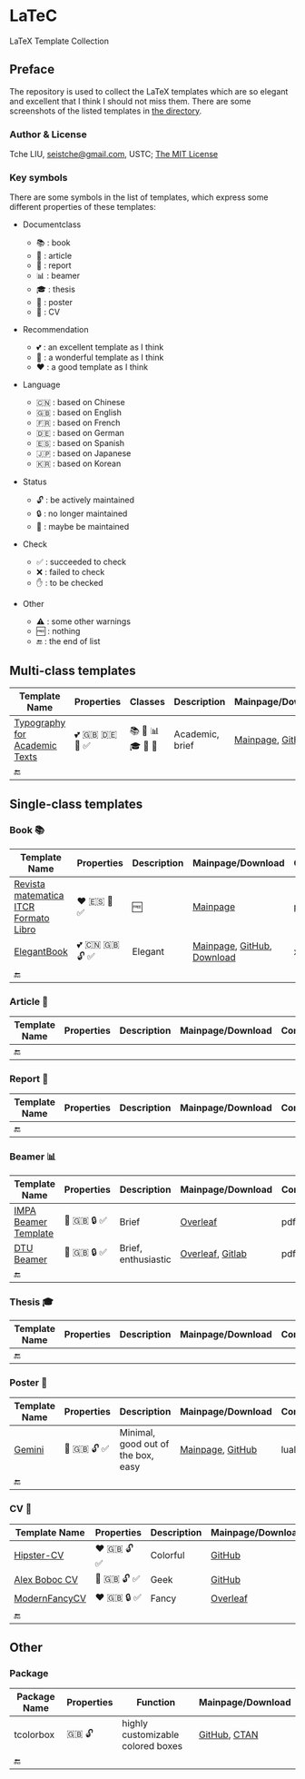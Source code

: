 # LaTeC

LaTeX Template Collection

## Preface

The repository is used to collect the LaTeX templates which are so elegant and excellent that I think I should not miss them. There are some screenshots of the listed templates in [the directory](examples).

### Author & License

Tche LIU, seistche@gmail.com, USTC; [The MIT License](http://tchel.mit-license.org/)

### Key symbols

There are some symbols in the list of templates, which express some different properties of these templates:

- Documentclass
  + :books: : book
  + :page_facing_up: : article
  + :page_with_curl: : report
  + :bar_chart: : beamer
  + :mortar_board: : thesis
  + :newspaper: : poster
  + :bust_in_silhouette: : CV

- Recommendation
  + :two_hearts: : an excellent template as I think
  + :sparkling_heart: : a wonderful template as I think
  + :heart: : a good template as I think

- Language
  + :cn: : based on Chinese
  + :uk: : based on English
  + :fr: : based on French
  + :de: : based on German
  + :es: : based on Spanish
  + :jp: : based on Japanese
  + :kr: : based on Korean

- Status
  + :unlock: : be actively maintained
  + :lock: : no longer maintained
  + :closed_lock_with_key: : maybe be maintained

- Check
  + :white_check_mark: : succeeded to check
  + :x: : failed to check
  + :raised_hand: : to be checked

- Other
  + :warning: : some other warnings
  + :free: : nothing
  + :end: : the end of list

## Multi-class templates

| Template Name                                                | Properties                                                   | Classes                                                      | Description     | Mainpage/Download                                            | Compiler | Other                                                        |
| ------------------------------------------------------------ | ------------------------------------------------------------ | ------------------------------------------------------------ | --------------- | ------------------------------------------------------------ | -------- | ------------------------------------------------------------ |
| [Typography for Academic Texts](examples/Typography-for-Academic-Texts.png) | :two_hearts: :uk: :de: :closed_lock_with_key: :white_check_mark: | :books: :page_facing_up: :bar_chart: :mortar_board: :newspaper: :bust_in_silhouette: | Academic, brief | [Mainpage](https://holgergerhardt.github.io/index.html), [GitHub](https://github.com/HolgerGerhardt/TeXTemplates) | pdflatex | Need [FontAwesome font](http://mirrors.ctan.org/fonts/fontawesome/opentype/FontAwesome.otf) |
| :end:                                                        |                                                              |                                                              |                 |                                                              |          |                                                              |

## Single-class templates

### Book :books:

| Template Name                                                | Properties                                             | Description | Mainpage/Download                                            | Compiler | Other                                                        |
| ------------------------------------------------------------ | ------------------------------------------------------ | ----------- | ------------------------------------------------------------ | -------- | ------------------------------------------------------------ |
| [Revista matematica ITCR Formato Libro](examples/Revista-matematica-ITCR-Formato-Libro.png) | :heart: :es: :closed_lock_with_key: :white_check_mark: | :free:      | [Mainpage](https://tecdigital.tec.ac.cr/revistamatematica/Libros/LaTeX/index.htm) | pdflatex | Need [psboxit](https://ctan.org/tex-archive/macros/latex209/contrib/misc/psboxit.sty), [local repo.](staged/Revista_matematica_ITCR_Formato_Libro_C) |
| [ElegantBook](examples/ElegantBook.png)                      | :two_hearts: :cn: :uk: :unlock: :white_check_mark:     | Elegant     | [Mainpage](https://elegantlatex.org/cn/elegantbook/), [GitHub](https://github.com/ElegantLaTeX/ElegantBook), [Download](https://github.com/ElegantLaTeX/ElegantBook/releases/latest) | xelatex  | :free:                                                       |
| :end:                                                        |                                                        |             |                                                              |          |                                                              |

### Article :page_facing_up:

| Template Name | Properties | Description | Mainpage/Download | Compiler | Other |
| ------------- | ---------- | ----------- | ----------------- | -------- | ----- |
| :end:         |            |             |                   |          |       |

### Report :page_with_curl:

| Template Name | Properties | Description | Mainpage/Download | Compiler | Other |
| ------------- | ---------- | ----------- | ----------------- | -------- | ----- |
| :end:         |            |             |                   |          |       |

### Beamer :bar_chart:

| Template Name                                             | Properties                                       | Description         | Mainpage/Download                                            | Compiler | Other  |
| --------------------------------------------------------- | ------------------------------------------------ | ------------------- | ------------------------------------------------------------ | -------- | ------ |
| [IMPA Beamer Template](examples/IMPA-Beamer-Template.png) | :sparkling_heart: :uk: :lock: :white_check_mark: | Brief               | [Overleaf](https://www.overleaf.com/latex/templates/impa-beamer-template/jbkhtxsdnqtb) | pdflatex | :free: |
| [DTU Beamer](examples/DTU-Beamer.png)                     | :sparkling_heart: :uk: :lock: :white_check_mark: | Brief, enthusiastic | [Overleaf](https://www.overleaf.com/project/5eb92b9c25e03f000111e229), [Gitlab](https://gitlab.gbar.dtu.dk/latex/dtutemplates/tree/master/templates/Beamer) | pdflatex | :free: |
| :end:                                                     |                                                  |                     |                                                              |          |        |

### Thesis :mortar_board:

| Template Name | Properties | Description | Mainpage/Download | Compiler | Other |
| ------------- | ---------- | ----------- | ----------------- | -------- | ----- |
| :end:         |            |             |                   |          |       |

### Poster :newspaper:

| Template Name | Properties                                         | Description                        | Mainpage/Download                                            | Compiler | Other              |
| ------------- | -------------------------------------------------- | ---------------------------------- | ------------------------------------------------------------ | -------- | ------------------ |
| [Gemini](examples/Gemini.png) | :sparkling_heart: :uk: :unlock: :white_check_mark: | Minimal, good out of the box, easy | [Mainpage](https://www.anishathalye.com/2018/07/19/gemini-a-modern-beamerposter-theme/), [GitHub](https://github.com/anishathalye/gemini) | lualatex | No institute logo |
| :end:         |                                                    |                                    |                                                              |          |                    |

### CV :bust_in_silhouette:

| Template Name                               | Properties                                         | Description | Mainpage/Download                                            | Compiler | Other  |
| ------------------------------------------- | -------------------------------------------------- | ----------- | ------------------------------------------------------------ | -------- | ------ |
| [Hipster-CV](examples/Hipster-CV.png)       | :heart: :uk: :unlock: :white_check_mark:           | Colorful    | [GitHub](https://github.com/latex-ninja/hipster-cv)          | xelatex  | :free: |
| [Alex Boboc CV](examples/Alex-Boboc-CV.png) | :sparkling_heart: :uk: :unlock: :white_check_mark: | Geek        | [GitHub](https://github.com/alexboboc/AlexBobocCV)           | pdflaex  | :free: |
| [ModernFancyCV](examples/ModernFancyCV.png) | :heart: :uk: :lock: :white_check_mark:             | Fancy       | [Overleaf](https://www.overleaf.com/latex/templates/modernfancycv/bkjntytgpcmq) | xelatex  | :free: |
| :end:                                       |                                                    |             |                                                              |          |        |

## Other

### Package

| Package Name | Properties    | Function                          | Mainpage/Download                                            |
| ------------ | ------------- | --------------------------------- | ------------------------------------------------------------ |
| tcolorbox    | :uk: :unlock: | highly customizable colored boxes | [GitHub](https://github.com/T-F-S/tcolorbox), [CTAN](https://ctan.org/pkg/tcolorbox) |
| :end:        |               |                                   |                                                              |

